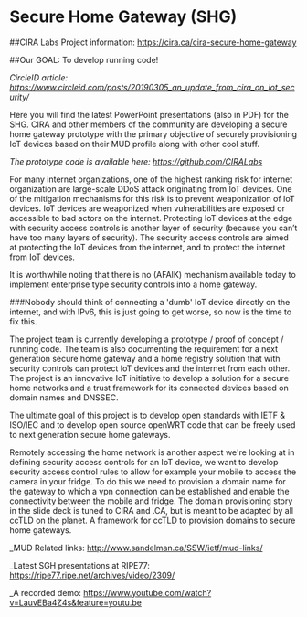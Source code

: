 # Secure Home Gateway (SHG)

##CIRA Labs Project information: https://cira.ca/cira-secure-home-gateway

##Our GOAL: To develop running code!

_CircleID article: https://www.circleid.com/posts/20190305_an_update_from_cira_on_iot_security/_

Here you will find the latest PowerPoint presentations (also in PDF) for the SHG.  CIRA and other members of the community are developing a secure home gateway prototype with the primary objective of securely provisioning IoT devices based on their MUD profile along with other cool stuff.

_The prototype code is available here: https://github.com/CIRALabs_

For many internet organizations, one of the highest ranking risk for internet organization are large-scale DDoS attack originating from IoT devices.  One of the mitigation mechanisms for this risk is to prevent weaponization of IoT devices.  IoT devices are weaponized when vulnerabilities are exposed or accessible to bad actors on the internet.  Protecting IoT devices at the edge with security access controls is another layer of security (because you can’t have too many layers of security). The security access controls are aimed at protecting the IoT devices from the internet, and to protect the internet from IoT devices.  

It is worthwhile noting that there is no (AFAIK) mechanism available today to implement enterprise type security controls into a home gateway.  

###Nobody should think of connecting a 'dumb' IoT device directly on the internet, and with IPv6, this is just going to get worse, so now is the time to fix this.

The project team is currently developing a prototype / proof of concept / running code.  The team is also documenting the requirement for a next generation secure home gateway and a home registry solution that with security controls can protect IoT devices and the internet from each other.  The project is an innovative IoT initiative to develop a solution for a secure home networks and a trust framework for its connected devices based on domain names and DNSSEC.

The ultimate goal of this project is to develop open standards with IETF & ISO/IEC and to develop open source openWRT code that can be freely used to next generation secure home gateways.

Remotely accessing the home network is another aspect we're looking at in defining security access controls for an IoT device, we want to develop security access control rules to allow for example your mobile to access the camera in your fridge.  To do this we need to provision a domain name for the gateway to which a vpn connection can be established and enable the connectivity between the mobile and fridge.  The domain provisioning story in the slide deck is tuned to CIRA and .CA, but is meant to be adapted by all ccTLD on the planet.  A framework for ccTLD to provision domains to secure home gateways.

_MUD Related links: http://www.sandelman.ca/SSW/ietf/mud-links/

_Latest SGH presentations at RIPE77: https://ripe77.ripe.net/archives/video/2309/

_A recorded demo: https://www.youtube.com/watch?v=LauvEBa4Z4s&feature=youtu.be
